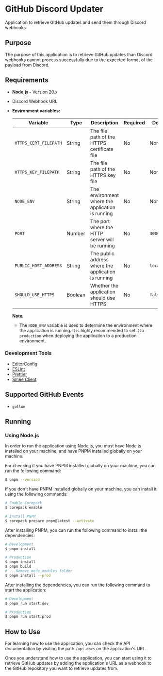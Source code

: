 # GitHub Discord Updater

Application to retrieve GitHub updates and send them through Discord webhooks.

## Purpose

The purpose of this application is to retrieve GitHub updates
than Discord webhooks cannot process successfully
due to the expected format of the payload from Discord.

## Requirements

- **[Node.js](https://nodejs.org/en/) -** Version 20.x
- Discord Webhook URL
- **Environment variables:**

    | Variable              | Type    | Description                                         | Required | Default     | Example             |
    | --------------------- | ------- | --------------------------------------------------- | -------- | ----------- | ------------------- |
    | `HTTPS_CERT_FILEPATH` | String  | The file path of the HTTPS certificate file         | No       | None        | `/path/to/cert.pem` |
    | `HTTPS_KEY_FILEPATH`  | String  | The file path of the HTTPS key file                 | No       | None        | `/path/to/key.pem`  |
    | `NODE_ENV`            | String  | The environment where the application is running    | No       | None        | `development`       |
    | `PORT`                | Number  | The port where the HTTP server will be running      | No       | `3000`      | `9020`              |
    | `PUBLIC_HOST_ADDRESS` | String  | The public address where the application is running | No       | `localhost` | `example.com`       |
    | `SHOULD_USE_HTTPS`    | Boolean | Whether the application should use HTTPS            | No       | `false`     | `true`              |

    **Note:**

    - The `NODE_ENV` variable is used to determine the environment
      where the application is running. It is highly recommended
      to set it to `production` when deploying the application
      to a production environment.

### Development Tools

- [EditorConfig](https://editorconfig.org/)
- [ESLint](https://eslint.org/)
- [Prettier](https://prettier.io/)
- [Smee Client](https://smee.io/)

## Supported GitHub Events

- `gollum`

## Running

### Using Node.js

In order to run the application using Node.js,
you must have Node.js installed on your machine,
and have PNPM installed globally on your machine.

For checking if you have PNPM installed globally on your machine,
you can run the following command:

```sh
$ pnpm --version
```

If you don't have PNPM installed globally on your machine,
you can install it using the following commands:

```sh
# Enable Corepack
$ corepack enable

# Install PNPM
$ corepack prepare pnpm@latest --activate
```

After installing PNPM, you can run
the following command to install the dependencies:

```sh
# Development
$ pnpm install

# Production
$ pnpm install
$ pnpm build
# ...Remove node_modules folder
$ pnpm install --prod
```

After installing the dependencies, you can run
the following command to start the application:

```sh
# Development
$ pnpm run start:dev

# Production
$ pnpm run start:prod
```

## How to Use

For learning how to use the application, you can
check the API documentation by visiting the path
`/api-docs` on the application's URL.

Once you understand how to use the application,
you can start using it to retrieve GitHub updates
by adding the application's URL as a webhook
to the GitHub repository you want to retrieve updates from.
